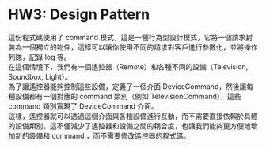 # HW3: Design Pattern

這份程式碼使用了 command 模式，這是一種行為型設計模式，它將一個請求封裝為一個獨立的物件，這樣可以讓你使用不同的請求對客戶進行參數化，並將操作列隊，記錄 log 等。  
在這個情境下，我們有一個遙控器（Remote）和各種不同的設備（Television, Soundbox, Light）。  
為了讓遙控器能夠控制這些設備，定義了一個介面 DeviceCommand，然後讓每種設備都有一個對應的 command 類別（例如 TelevisionCommand），這些 command 類別實現了 DeviceCommand 介面。  
這樣，遙控器就可以透過這個介面與各種設備進行互動，而不需要直接依賴於具體的設備類別。這不僅減少了遙控器和設備之間的耦合度，也讓我們能夠更方便地增加新的設備和 command ，而不需要修改遙控器的程式碼。  